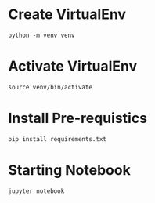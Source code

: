 # Create VirtualEnv

```
python -m venv venv
```

# Activate VirtualEnv

```
source venv/bin/activate
```

# Install Pre-requistics

```
pip install requirements.txt
```

# Starting Notebook

```
jupyter notebook
```
